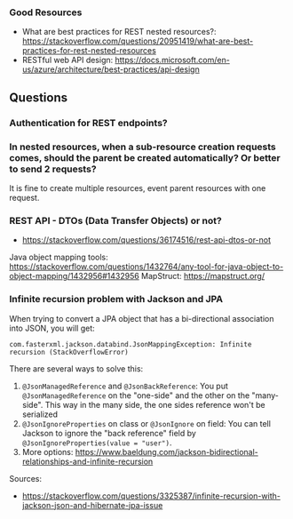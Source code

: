 

### Good Resources

* What are best practices for REST nested resources?: https://stackoverflow.com/questions/20951419/what-are-best-practices-for-rest-nested-resources
* RESTful web API design: https://docs.microsoft.com/en-us/azure/architecture/best-practices/api-design


## Questions

### Authentication for REST endpoints?

### In nested resources, when a sub-resource creation requests comes, should the parent be created automatically? Or better to send 2 requests?
It is fine to create multiple resources, event parent resources with one request.

### REST API - DTOs (Data Transfer Objects) or not?
* https://stackoverflow.com/questions/36174516/rest-api-dtos-or-not

Java object mapping tools: https://stackoverflow.com/questions/1432764/any-tool-for-java-object-to-object-mapping/1432956#1432956
MapStruct: https://mapstruct.org/

### Infinite recursion problem with Jackson and JPA
When trying to convert a JPA object that has a bi-directional association into JSON, you will get:

    com.fasterxml.jackson.databind.JsonMappingException: Infinite recursion (StackOverflowError)

There are several ways to solve this:
 1. `@JsonManagedReference` and `@JsonBackReference`: You put `@JsonManagedReference` on the "one-side" and the other on the "many-side". This way in the many side, the one sides reference won't be serialized
 2. `@JsonIgnoreProperties` on class or `@JsonIgnore` on field: You can tell Jackson to ignore the "back reference" field by `@JsonIgnoreProperties(value = "user")`.
 3. More options: https://www.baeldung.com/jackson-bidirectional-relationships-and-infinite-recursion

Sources:
 * https://stackoverflow.com/questions/3325387/infinite-recursion-with-jackson-json-and-hibernate-jpa-issue